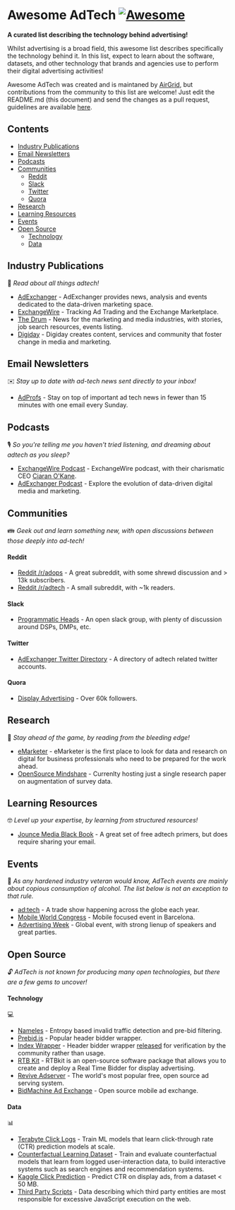 # Awesome AdTech [![Awesome](https://awesome.re/badge-flat.svg)](https://awesome.re)


__A curated list describing the technology behind advertising!__

Whilst advertising is a broad field, this awesome list describes specifically the technology behind it. In this list, expect to learn about the software, datasets, and other technology that brands and agencies use to perform their digital advertising activities!

Awesome AdTech was created and is maintaned by [AirGrid](https://www.airgrid.io/?utm_source=github&utm_campaign=awesome-adtech-list), but contributions from the community to this list are welcome! Just edit the README.md (this document) and send the changes as a pull request, guidelines are available [here](contributing.md).

## Contents
- [Industry Publications](#industry-publications)
- [Email Newsletters](#email-newsletters)
- [Podcasts](#podcasts)
- [Communities](#communities)
  - [Reddit](#reddit)
  - [Slack](#slack)
  - [Twitter](#twitter)
  - [Quora](#quora)
- [Research](#research)
- [Learning Resources](#learning-resources)
- [Events](#events)
- [Open Source](#open-source)
  - [Technology](#technology)
  - [Data](#data)

## Industry Publications

📖 *Read about all things adtech!* 

* [AdExchanger](https://adexchanger.com/) - AdExchanger provides news, analysis and events dedicated to the data-driven marketing space.
* [ExchangeWire](https://www.exchangewire.com/) - Tracking Ad Trading and the Exchange Marketplace.
* [The Drum](https://www.thedrum.com/) - News for the marketing and media industries, with stories, job search resources, events listing.
* [Digiday](https://digiday.com/) - Digiday creates content, services and community that foster change in media and marketing.

## Email Newsletters 

✉️ *Stay up to date with ad-tech news sent directly to your inbox!*

* [AdProfs](https://adprofs.co/this-week-in-ad-tech/) - Stay on top of important ad tech news in fewer than 15 minutes with one email every Sunday.

## Podcasts

🎙️ *So you're telling me you haven't tried listening, and dreaming about adtech as you sleep?* 

* [ExchangeWire Podcast](https://www.exchangewire.com/ew-podcast/) - ExchangeWire podcast, with their charismatic CEO [Ciaran O'Kane](linkedin.com/in/cpokane/).
* [AdExchanger Podcast](https://adexchanger.com/podcast/) - Explore the evolution of data-driven digital media and marketing.

## Communities 

👪 *Geek out and learn something new, with open discussions between those deeply into ad-tech!* 

#### Reddit

* [Reddit /r/adops](https://www.reddit.com/r/adops/) - A great subreddit, with some shrewd discussion and > 13k subscribers.
* [Reddit /r/adtech](https://www.reddit.com/r/adtech/) - A small subreddit, with ~1k readers.

#### Slack

* [Programmatic Heads](http://programmatic-heads.com/) - An open slack group, with plenty of discussion around DSPs, DMPs, etc.

#### Twitter

* [AdExchanger Twitter Directory](https://adexchanger.com/twitter-directory/) - A directory of adtech related twitter accounts.

#### Quora

* [Display Advertising](https://www.quora.com/topic/Display-Advertising) - Over 60k followers.

## Research 

🔬 *Stay ahead of the game, by reading from the bleeding edge!* 

* [eMarketer](https://www.emarketer.com/) - eMarketer is the first place to look for data and research on digital for business professionals who need to be prepared for the work ahead.
* [OpenSource Mindshare](https://github.com/OpenSourceMindshare/Research) - Currenlty hosting just a single research paper on augmentation of survey data.

## Learning Resources

🤓 *Level up your expertise, by learning from structured resources!* 

* [Jounce Media Black Book](https://jouncemedia.com/little-black-book) - A great set of free adtech primers, but does require sharing your email.

## Events

📅 *As any hardened industry veteran would know, AdTech events are mainly about copious consumption of alcohol. The list below is not an exception to that rule.* 

* [ad:tech](http://ad-tech.com/) - A trade show happening across the globe each year.
* [Mobile World Congress](https://www.mwcbarcelona.com/) - Mobile focused event in Barcelona.
* [Advertising Week](http://www.advertisingweek.com/) - Global event, with strong lienup of speakers and great parties.

## Open Source

🔓 *AdTech is not known for producing many open technologies, but there are a few gems to uncover!*

#### Technology 
💻

* [Nameles](https://github.com/Nameles-Org/Nameles) - Entropy based invalid traffic detection and pre-bid filtering.
* [Prebid.js](https://github.com/prebid/Prebid.js/) - Popular header bidder wrapper.
* [Index Wrapper](https://github.com/indexexchange/header-tag-wrapper) - Header bidder wrapper [released](https://www.indexexchange.com/debuting-the-ix-wrapper-ecosystem/) for verification by the community rather than usage.
* [RTB Kit](https://github.com/rtbkit/rtbkit) - RTBkit is an open-source software package that allows you to create and deploy a Real Time Bidder for display advertising.
* [Revive Adserver](https://github.com/revive-adserver/revive-adserver) - The world's most popular free, open source ad serving system.
* [BidMachine Ad Exchange](https://github.com/bidmachine/BidMachine-Ad-Exchange) - Open source mobile ad exchange.

#### Data 
📊

* [Terabyte Click Logs](http://labs.criteo.com/2013/12/download-terabyte-click-logs/) - Train ML models that learn click-through rate (CTR) prediction models at scale.
* [Counterfactual Learning Dataset](http://research.criteo.com/dataset-release-evaluation-counterfactual-algorithms/) - Train and evaluate counterfactual models that learn from logged user-interaction data, to build interactive systems such as search engines and recommendation systems.
* [Kaggle Click Prediction](http://labs.criteo.com/2014/02/kaggle-display-advertising-challenge-dataset/) - Predict CTR on display ads, from a dataset < 50 MB.
* [Third Party Scripts](https://github.com/patrickhulce/third-party-web) - Data describing which third party entities are most responsible for excessive JavaScript execution on the web.
